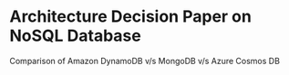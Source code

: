 # Architecture Decision Paper on NoSQL Database
Comparison of Amazon DynamoDB v/s MongoDB v/s Azure Cosmos DB
